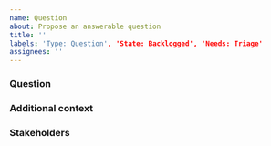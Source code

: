 ```yaml
---
name: Question
about: Propose an answerable question
title: ''
labels: 'Type: Question', 'State: Backlogged', 'Needs: Triage'
assignees: ''
---
```


### Question
<!-- What question needs to be answered to close this issue? This should be one sentence. -->


### Additional context
<!-- Add any other context or details here. -->


### Stakeholders
<!-- @ tag stakeholders of this bug -->
